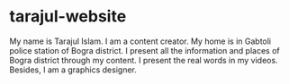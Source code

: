 # tarajul-website
My name is Tarajul Islam. I am a content creator. My home is in Gabtoli police station of Bogra district. I present all the information and places of Bogra district through my content. I present the real words in my videos. Besides, I am a graphics designer.
